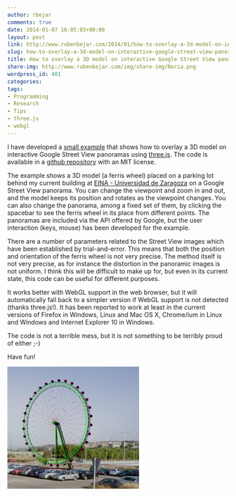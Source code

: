 ```yaml
---
author: rbejar
comments: true
date: 2014-01-07 16:05:03+00:00
layout: post
link: http://www.rubenbejar.com/2014/01/how-to-overlay-a-3d-model-on-interactive-google-street-view-panoramas/
slug: how-to-overlay-a-3d-model-on-interactive-google-street-view-panoramas
title: How to overlay a 3D model on interactive Google Street View panoramas
share-img: http://www.rubenbejar.com/img/share-img/Noria.png
wordpress_id: 401
categories:
tags:
- Programming
- Research
- Tips
- three.js
- webgl
---
```


I have developed a [small example](http://rbejar.github.io/3DMappingExperiments/WebGLTests/StreetViewOverlay_EINA.html) that shows how to overlay a 3D model on interactive Google Street View panoramas using [three.js](http://threejs.org/). The code is available in a [github repository](https://github.com/rbejar/StreetView3DOverlay) with an MIT license.

The example shows a 3D model (a ferris wheel) placed on a parking lot behind my current building at [EINA - Universidad de Zaragoza](http://eina.unizar.es) on a Google Street View panorama. You can change the viewpoint and zoom in and out, and the model keeps its position and rotates as the viewpoint changes. You can also change the panorama, among a fixed set of them, by clicking the spacebar to see the ferris wheel in its place from different points. The panoramas are included via the API offered by Google, but the user interaction (keys, mouse) has been developed for the example.

There are a number of parameters related to the Street View images which have been established by trial-and-error. This means that both the position and orientation of the ferris wheel is not very precise. The method itself is not very precise, as for instance the distortion in the panoramic images is not uniform. I think this will be difficult to make up for, but even in its current state, this code can be useful for different purposes.

It works better with WebGL support in the web browser, but it will automatically fall back to a simpler version if WebGL support is not detected (thanks three.js!). It has been reported to work at least in the current versions of Firefox in Windows, Linux and Mac OS X, Chrome/ium in Linux and Windows and Internet Explorer 10 in Windows.

The code is not a terrible mess, but it is not something to be terribly proud of either ;-)

Have fun!

![Ferris Wheel](/img/thumbs/Noria.png)

